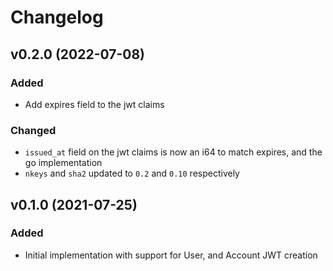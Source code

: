 # Changelog

## v0.2.0 (2022-07-08)

### Added

-   Add expires field to the jwt claims

### Changed

-   `issued_at` field on the jwt claims is now an i64 to match expires, and the go implementation
-   `nkeys` and `sha2` updated to `0.2` and `0.10` respectively

## v0.1.0 (2021-07-25)

### Added

-   Initial implementation with support for User, and Account JWT creation
